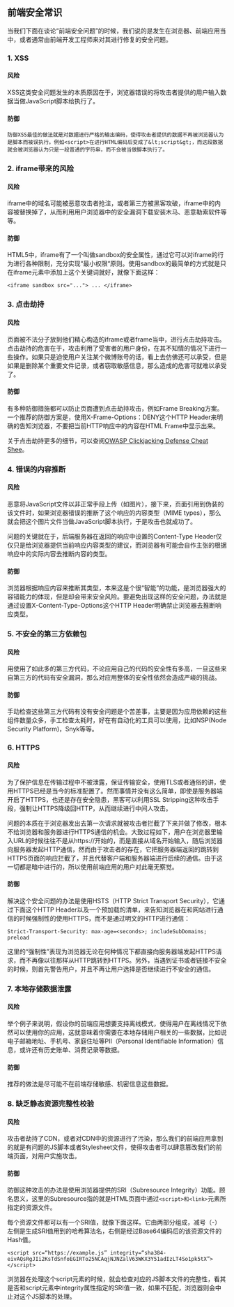 ## 前端安全常识

当我们下面在谈论“前端安全问题”的时候，我们说的是发生在浏览器、前端应用当中，或者通常由前端开发工程师来对其进行修复的安全问题。

### 1. XSS

#### 风险

XSS这类安全问题发生的本质原因在于，浏览器错误的将攻击者提供的用户输入数据当做JavaScript脚本给执行了。

#### 防御

```
防御XSS最佳的做法就是对数据进行严格的输出编码，使得攻击者提供的数据不再被浏览器认为是脚本而被误执行。例如<script>在进行HTML编码后变成了&lt;script&gt;，而这段数据就会被浏览器认为只是一段普通的字符串，而不会被当做脚本执行了。
```

### 2. iframe带来的风险

#### 风险
iframe中的域名可能被恶意攻击者抢注，或者第三方被黑客攻破，iframe中的内容被替换掉了，从而利用用户浏览器中的安全漏洞下载安装木马、恶意勒索软件等等。

#### 防御
HTML5中，iframe有了一个叫做sandbox的安全属性，通过它可以对iframe的行为进行各种限制，充分实现“最小权限“原则。使用sandbox的最简单的方式就是只在iframe元素中添加上这个关键词就好，就像下面这样：
```
<iframe sandbox src="..."> ... </iframe>
```

### 3. 点击劫持

#### 风险

页面被不法分子放到他们精心构造的iframe或者frame当中，进行点击劫持攻击。点击劫持的危害在于，攻击利用了受害者的用户身份，在其不知情的情况下进行一些操作。如果只是迫使用户关注某个微博账号的话，看上去仿佛还可以承受，但是如果是删除某个重要文件记录，或者窃取敏感信息，那么造成的危害可就难以承受了。

#### 防御

有多种防御措施都可以防止页面遭到点击劫持攻击，例如Frame Breaking方案。一个推荐的防御方案是，使用X-Frame-Options：DENY这个HTTP Header来明确的告知浏览器，不要把当前HTTP响应中的内容在HTML Frame中显示出来。

关于点击劫持更多的细节，可以查阅[OWASP Clickjacking Defense Cheat Shee](https://www.owasp.org/index.php/Clickjacking_Defense_Cheat_Sheet)。

### 4. 错误的内容推断

#### 风险

恶意将JavaScript文件以非正常手段上传（如图片），接下来，页面引用到伪装的该文件时，如果浏览器错误的推断了这个响应的内容类型（MIME types），那么就会把这个图片文件当做JavaScript脚本执行，于是攻击也就成功了。

问题的关键就在于，后端服务器在返回的响应中设置的Content-Type Header仅仅只是给浏览器提供当前响应内容类型的建议，而浏览器有可能会自作主张的根据响应中的实际内容去推断内容的类型。

#### 防御

浏览器根据响应内容来推断其类型，本来这是个很“智能”的功能，是浏览器强大的容错能力的体现，但是却会带来安全风险。要避免出现这样的安全问题，办法就是通过设置X-Content-Type-Options这个HTTP Header明确禁止浏览器去推断响应类型。


### 5. 不安全的第三方依赖包

#### 风险

用使用了如此多的第三方代码，不论应用自己的代码的安全性有多高，一旦这些来自第三方的代码有安全漏洞，那么对应用整体的安全性依然会造成严峻的挑战。

#### 防御

手动检查这些第三方代码有没有安全问题是个苦差事，主要是因为应用依赖的这些组件数量众多，手工检查太耗时，好在有自动化的工具可以使用，比如NSP(Node Security Platform)，Snyk等等。


### 6. HTTPS

#### 风险

为了保护信息在传输过程中不被泄露，保证传输安全，使用TLS或者通俗的讲，使用HTTPS已经是当今的标准配置了。然而事情并没有这么简单，即使是服务器端开启了HTTPS，也还是存在安全隐患，黑客可以利用SSL Stripping这种攻击手段，强制让HTTPS降级回HTTP，从而继续进行中间人攻击。

问题的本质在于浏览器发出去第一次请求就被攻击者拦截了下来并做了修改，根本不给浏览器和服务器进行HTTPS通信的机会。大致过程如下，用户在浏览器里输入URL的时候往往不是从https://开始的，而是直接从域名开始输入，随后浏览器向服务器发起HTTP通信，然而由于攻击者的存在，它把服务器端返回的跳转到HTTPS页面的响应拦截了，并且代替客户端和服务器端进行后续的通信。由于这一切都是暗中进行的，所以使用前端应用的用户对此毫无察觉。


#### 防御

解决这个安全问题的办法是使用HSTS（HTTP Strict Transport Security），它通过下面这个HTTP Header以及一个预加载的清单，来告知浏览器在和网站进行通信的时候强制性的使用HTTPS，而不是通过明文的HTTP进行通信：

```
Strict-Transport-Security: max-age=<seconds>; includeSubDomains; preload

```
这里的“强制性”表现为浏览器无论在何种情况下都直接向服务器端发起HTTPS请求，而不再像以往那样从HTTP跳转到HTTPS。另外，当遇到证书或者链接不安全的时候，则首先警告用户，并且不再让用户选择是否继续进行不安全的通信。

### 7. 本地存储数据泄露

#### 风险

举个例子来说明，假设你的前端应用想要支持离线模式，使得用户在离线情况下依然可以使用你的应用，这就意味着你需要在本地存储用户相关的一些数据，比如说电子邮箱地址、手机号、家庭住址等PII（Personal Identifiable Information）信息，或许还有历史账单、消费记录等数据。

#### 防御

推荐的做法是尽可能不在前端存储敏感、机密信息这些数据。

### 8. 缺乏静态资源完整性校验

#### 风险

攻击者劫持了CDN，或者对CDN中的资源进行了污染，那么我们的前端应用拿到的就是有问题的JS脚本或者Stylesheet文件，使得攻击者可以肆意篡改我们的前端页面，对用户实施攻击。


#### 防御

防御这种攻击的办法是使用浏览器提供的SRI（Subresource Integrity）功能。顾名思义，这里的Subresource指的就是HTML页面中通过`<script>和<link>`元素所指定的资源文件。

每个资源文件都可以有一个SRI值，就像下面这样。它由两部分组成，减号（-）左侧是生成SRI值用到的哈希算法名，右侧是经过Base64编码后的该资源文件的Hash值。

```
<script src=“https://example.js” integrity=“sha384-eivAQsRgJIi2KsTdSnfoEGIRTo25NCAqjNJNZalV63WKX3Y51adIzLT4So1pk5tX”></script>
```

浏览器在处理这个script元素的时候，就会检查对应的JS脚本文件的完整性，看其是否和script元素中integrity属性指定的SRI值一致，如果不匹配，浏览器则会中止对这个JS脚本的处理。
